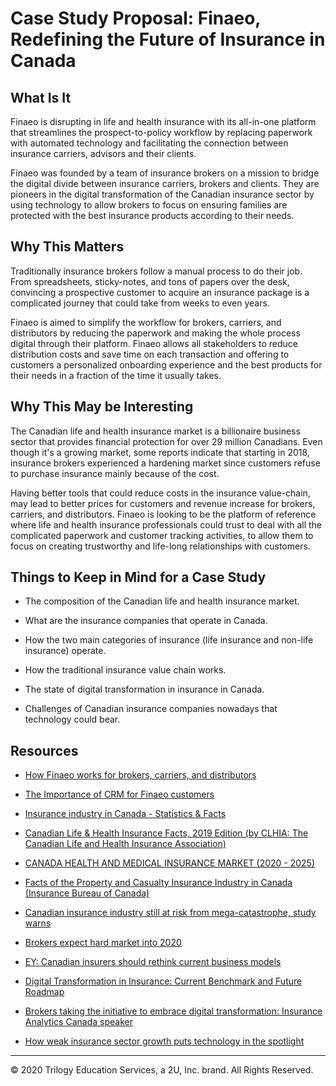 # Case Study Proposal: Finaeo, Redefining the Future of Insurance in Canada

## What Is It

Finaeo is disrupting in life and health insurance with its all-in-one platform that streamlines the prospect-to-policy workflow by replacing paperwork with automated technology and facilitating the connection between insurance carriers, advisors and their clients.

Finaeo was founded by a team of insurance brokers on a mission to bridge the digital divide between insurance carriers, brokers and clients. They are pioneers in the digital transformation of the Canadian insurance sector by using technology to allow brokers to focus on ensuring families are protected with the best insurance products according to their needs.

## Why This Matters

Traditionally insurance brokers follow a manual process to do their job. From spreadsheets, sticky-notes, and tons of papers over the desk, convincing a prospective customer to acquire an insurance package is a complicated journey that could take from weeks to even years.

Finaeo is aimed to simplify the workflow for brokers, carriers, and distributors by reducing the paperwork and making the whole process digital through their platform. Finaeo allows all stakeholders to reduce distribution costs and save time on each transaction and offering to customers a personalized onboarding experience and the best products for their needs in a fraction of the time it usually takes.

## Why This May be Interesting

The Canadian life and health insurance market is a billionaire business sector that provides financial protection for over 29 million Canadians. Even though it's a growing market, some reports indicate that starting in 2018, insurance brokers experienced a hardening market since customers refuse to purchase insurance mainly because of the cost.

Having better tools that could reduce costs in the insurance value-chain, may lead to better prices for customers and revenue increase for brokers, carriers, and distributors. Finaeo is looking to be the platform of reference where life and health insurance professionals could trust to deal with all the complicated paperwork and customer tracking activities, to allow them to focus on creating trustworthy and life-long relationships with customers.

## Things to Keep in Mind for a Case Study

* The composition of the Canadian life and health insurance market.

* What are the insurance companies that operate in Canada.

* How the two main categories of insurance (life insurance and non-life insurance) operate.

* How the traditional insurance value chain works.

* The state of digital transformation in insurance in Canada.

* Challenges of Canadian insurance companies nowadays that technology could bear.

## Resources

* [How Finaeo works for brokers, carriers, and distributors](https://www.finaeo.com/#journey-brokers)

* [The Importance of CRM for Finaeo customers](https://www.facebook.com/finaeoinc/videos/1994873024115613/)

* [Insurance industry in Canada - Statistics & Facts](https://www.statista.com/topics/3020/insurance-industry-in-canada/)

* [Canadian Life & Health Insurance Facts, 2019 Edition (by CLHIA: The Canadian Life and Health Insurance Association)](http://clhia.uberflip.com/i/1162310-canadian-life-and-health-insurance-facts-2019/)

* [CANADA HEALTH AND MEDICAL INSURANCE MARKET (2020 - 2025)](https://www.mordorintelligence.com/industry-reports/canada-health-and-medical-insurance-market)

* [Facts of the Property and Casualty Insurance Industry in Canada (Insurance Bureau of Canada)](http://www.ibc.ca/on/resources/industry-resources/insurance-fact-book)

* [Canadian insurance industry still at risk from mega-catastrophe, study warns](https://business.financialpost.com/news/fp-street/canadian-insurance-industry-still-at-risk-from-mega-catastrophe-study-warns)

* [Brokers expect hard market into 2020](https://www.canadianunderwriter.ca/insurance/brokers-expect-hard-market-into-2020-1004169173/)

* [EY: Canadian insurers should rethink current business models](https://www.insurancebusinessmag.com/ca/news/digital-age/ey-canadian-insurers-should-rethink-current-business-models-215125.aspx)

* [Digital Transformation in Insurance: Current Benchmark and Future Roadmap](https://www.insurance-canada.ca/2019/09/17/aite-group-digital-transformation-benchmark-roadmap/)

* [Brokers taking the initiative to embrace digital transformation: Insurance Analytics Canada speaker](https://www.canadianunderwriter.ca/insurance/brokers-taking-initiative-embrace-digital-transformation-insurance-analytics-canada-speaker-1004116406/)

* [How weak insurance sector growth puts technology in the spotlight](https://www.canadianunderwriter.ca/technology/how-weak-insurance-sector-growth-puts-technology-in-the-spotlight-1004150891/)

---
© 2020 Trilogy Education Services, a 2U, Inc. brand. All Rights Reserved.
